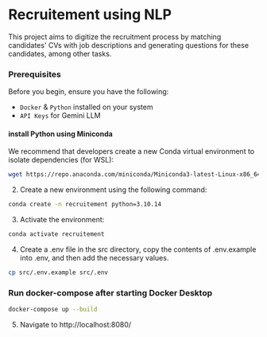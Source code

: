# Recruitement using NLP

This project aims to digitize the recruitment process by matching candidates' CVs with job descriptions and generating questions for these candidates, among other tasks.

### Prerequisites

Before you begin, ensure you have the following:

- `Docker` & `Python` installed on your system
- `API Keys` for Gemini LLM  

#### install Python using Miniconda

We recommend that developers create a new Conda virtual environment to isolate dependencies (for WSL):

```bash 
wget https://repo.anaconda.com/miniconda/Miniconda3-latest-Linux-x86_64.sh
```
2) Create a new environment using the following command:
```bash
conda create -n recruitement python=3.10.14
```
3) Activate the environment:
```bash
conda activate recruitement
```
4) Create a .env file in the src directory, copy the contents of .env.example into .env, and then add the necessary values.
```bash
cp src/.env.example src/.env

```

### Run docker-compose after starting Docker Desktop
```bash
docker-compose up --build
```
 5) Navigate to http://localhost:8080/
